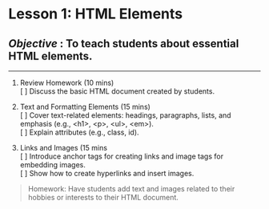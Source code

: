 # Lesson 1: HTML Elements
## *Objective* : To teach students about essential HTML elements.
---------------------------------------------------------------------------------------------------------

1. Review Homework (10 mins)  
    [ ] Discuss the basic HTML document created by students.

2. Text and Formatting Elements (15 mins)  
    [ ] Cover text-related elements: headings, paragraphs, lists, and emphasis (e.g., \<h1>, \<p>, \<ul>, \<em>).  
    [ ] Explain attributes (e.g., class, id).  

3. Links and Images (15 mins  
    [ ] Introduce anchor tags for creating links and image tags for embedding images.  
    [ ] Show how to create hyperlinks and insert images.  


> Homework: Have students add text and images related to their hobbies or interests to their HTML document.
